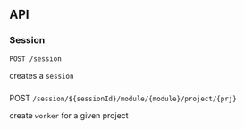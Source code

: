 

## API

### Session

`POST /session`

creates a `session`


### 

POST `/session/${sessionId}/module/{module}/project/{prj}`

create `worker` for a given project